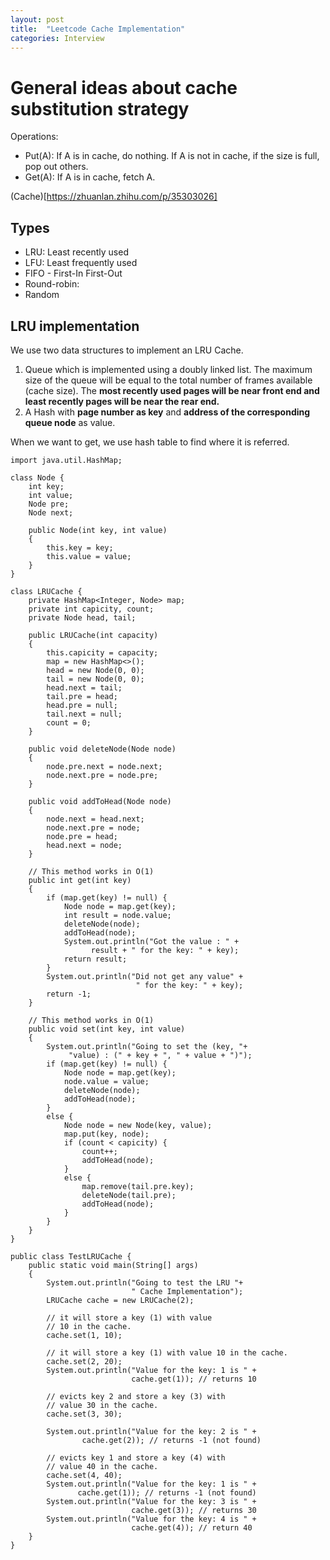 ```yaml
---
layout: post
title:  "Leetcode Cache Implementation"
categories: Interview
---
```

# General ideas about cache substitution strategy
Operations:
* Put(A): If A is in cache, do nothing. If A is not in cache, if the size is full, pop out others.
* Get(A): If A is in cache, fetch A.

(Cache)[https://zhuanlan.zhihu.com/p/35303026]
## Types
* LRU: Least recently used
* LFU: Least frequently used
* FIFO - First-In First-Out
* Round-robin: 
* Random

## LRU implementation
We use two data structures to implement an LRU Cache.

1. Queue which is implemented using a doubly linked list. The maximum size of the queue will be equal to the total number of frames available (cache size). The **most recently used pages will be near front end and least recently pages will be near the rear end.**
2. A Hash with **page number as key** and **address of the corresponding queue node** as value.

When we want to get, we use hash table to find where it is referred.

```
import java.util.HashMap; 
  
class Node { 
    int key; 
    int value; 
    Node pre; 
    Node next; 
  
    public Node(int key, int value) 
    { 
        this.key = key; 
        this.value = value; 
    } 
} 
  
class LRUCache { 
    private HashMap<Integer, Node> map; 
    private int capicity, count; 
    private Node head, tail; 
  
    public LRUCache(int capacity) 
    { 
        this.capicity = capacity; 
        map = new HashMap<>(); 
        head = new Node(0, 0); 
        tail = new Node(0, 0); 
        head.next = tail; 
        tail.pre = head; 
        head.pre = null; 
        tail.next = null; 
        count = 0; 
    } 
  
    public void deleteNode(Node node) 
    { 
        node.pre.next = node.next; 
        node.next.pre = node.pre; 
    } 
  
    public void addToHead(Node node) 
    { 
        node.next = head.next; 
        node.next.pre = node; 
        node.pre = head; 
        head.next = node; 
    } 
  
    // This method works in O(1) 
    public int get(int key) 
    { 
        if (map.get(key) != null) { 
            Node node = map.get(key); 
            int result = node.value; 
            deleteNode(node); 
            addToHead(node); 
            System.out.println("Got the value : " + 
                  result + " for the key: " + key); 
            return result; 
        } 
        System.out.println("Did not get any value" + 
                            " for the key: " + key); 
        return -1; 
    } 
  
    // This method works in O(1) 
    public void set(int key, int value) 
    { 
        System.out.println("Going to set the (key, "+  
             "value) : (" + key + ", " + value + ")"); 
        if (map.get(key) != null) { 
            Node node = map.get(key); 
            node.value = value; 
            deleteNode(node); 
            addToHead(node); 
        } 
        else { 
            Node node = new Node(key, value); 
            map.put(key, node); 
            if (count < capicity) { 
                count++; 
                addToHead(node); 
            } 
            else { 
                map.remove(tail.pre.key); 
                deleteNode(tail.pre); 
                addToHead(node); 
            } 
        } 
    } 
} 
  
public class TestLRUCache { 
    public static void main(String[] args) 
    { 
        System.out.println("Going to test the LRU "+  
                           " Cache Implementation"); 
        LRUCache cache = new LRUCache(2); 
   
        // it will store a key (1) with value  
        // 10 in the cache. 
        cache.set(1, 10);  
  
        // it will store a key (1) with value 10 in the cache. 
        cache.set(2, 20);  
        System.out.println("Value for the key: 1 is " +  
                           cache.get(1)); // returns 10 
  
        // evicts key 2 and store a key (3) with 
        // value 30 in the cache. 
        cache.set(3, 30);  
  
        System.out.println("Value for the key: 2 is " +  
                cache.get(2)); // returns -1 (not found) 
  
        // evicts key 1 and store a key (4) with 
        // value 40 in the cache. 
        cache.set(4, 40);  
        System.out.println("Value for the key: 1 is " + 
               cache.get(1)); // returns -1 (not found) 
        System.out.println("Value for the key: 3 is " +  
                           cache.get(3)); // returns 30 
        System.out.println("Value for the key: 4 is " + 
                           cache.get(4)); // return 40 
    } 
} 
```
